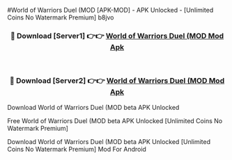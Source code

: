 #World of Warriors Duel (MOD [APK-MOD] - APK Unlocked - [Unlimited Coins No Watermark Premium] b8jvo



<div align="center">

<h3>🔴 Download [Server1] 👉👉 <a href="https://momento.my/?title=World_of_Warriors_Duel_(MOD">World of Warriors Duel (MOD Mod Apk</a></h3><br>

<h3>🔴 Download [Server2] 👉👉 <a href="https://momento.my/?title=World_of_Warriors_Duel_(MOD">World of Warriors Duel (MOD Mod Apk</a></h3>
</div>



Download World of Warriors Duel (MOD beta APK Unlocked

Free World of Warriors Duel (MOD beta APK Unlocked [Unlimited Coins No Watermark Premium]

Download World of Warriors Duel (MOD beta APK Unlocked [Unlimited Coins No Watermark Premium] Mod For Android
